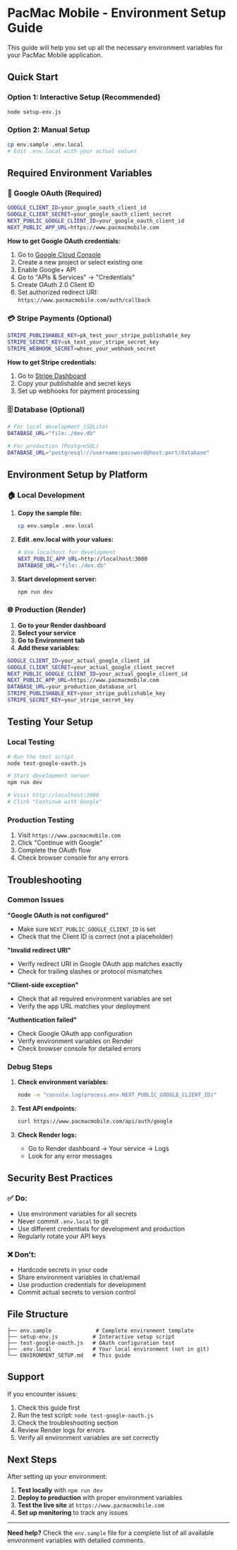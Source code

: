 # PacMac Mobile - Environment Setup Guide

This guide will help you set up all the necessary environment variables for your PacMac Mobile application.

## Quick Start

### Option 1: Interactive Setup (Recommended)
```bash
node setup-env.js
```

### Option 2: Manual Setup
```bash
cp env.sample .env.local
# Edit .env.local with your actual values
```

## Required Environment Variables

### 🔑 Google OAuth (Required)
```bash
GOOGLE_CLIENT_ID=your_google_oauth_client_id
GOOGLE_CLIENT_SECRET=your_google_oauth_client_secret
NEXT_PUBLIC_GOOGLE_CLIENT_ID=your_google_oauth_client_id
NEXT_PUBLIC_APP_URL=https://www.pacmacmobile.com
```

**How to get Google OAuth credentials:**
1. Go to [Google Cloud Console](https://console.cloud.google.com/)
2. Create a new project or select existing one
3. Enable Google+ API
4. Go to "APIs & Services" → "Credentials"
5. Create OAuth 2.0 Client ID
6. Set authorized redirect URI: `https://www.pacmacmobile.com/auth/callback`

### 💳 Stripe Payments (Optional)
```bash
STRIPE_PUBLISHABLE_KEY=pk_test_your_stripe_publishable_key
STRIPE_SECRET_KEY=sk_test_your_stripe_secret_key
STRIPE_WEBHOOK_SECRET=whsec_your_webhook_secret
```

**How to get Stripe credentials:**
1. Go to [Stripe Dashboard](https://dashboard.stripe.com/apikeys)
2. Copy your publishable and secret keys
3. Set up webhooks for payment processing

### 🗄️ Database (Optional)
```bash
# For local development (SQLite)
DATABASE_URL="file:./dev.db"

# For production (PostgreSQL)
DATABASE_URL="postgresql://username:password@host:port/database"
```

## Environment Setup by Platform

### 🏠 Local Development

1. **Copy the sample file:**
   ```bash
   cp env.sample .env.local
   ```

2. **Edit .env.local with your values:**
   ```bash
   # Use localhost for development
   NEXT_PUBLIC_APP_URL=http://localhost:3000
   DATABASE_URL="file:./dev.db"
   ```

3. **Start development server:**
   ```bash
   npm run dev
   ```

### 🌐 Production (Render)

1. **Go to your Render dashboard**
2. **Select your service**
3. **Go to Environment tab**
4. **Add these variables:**

```bash
GOOGLE_CLIENT_ID=your_actual_google_client_id
GOOGLE_CLIENT_SECRET=your_actual_google_client_secret
NEXT_PUBLIC_GOOGLE_CLIENT_ID=your_actual_google_client_id
NEXT_PUBLIC_APP_URL=https://www.pacmacmobile.com
DATABASE_URL=your_production_database_url
STRIPE_PUBLISHABLE_KEY=your_stripe_publishable_key
STRIPE_SECRET_KEY=your_stripe_secret_key
```

## Testing Your Setup

### Local Testing
```bash
# Run the test script
node test-google-oauth.js

# Start development server
npm run dev

# Visit http://localhost:3000
# Click "Continue with Google"
```

### Production Testing
1. Visit `https://www.pacmacmobile.com`
2. Click "Continue with Google"
3. Complete the OAuth flow
4. Check browser console for any errors

## Troubleshooting

### Common Issues

**"Google OAuth is not configured"**
- Make sure `NEXT_PUBLIC_GOOGLE_CLIENT_ID` is set
- Check that the Client ID is correct (not a placeholder)

**"Invalid redirect URI"**
- Verify redirect URI in Google OAuth app matches exactly
- Check for trailing slashes or protocol mismatches

**"Client-side exception"**
- Check that all required environment variables are set
- Verify the app URL matches your deployment

**"Authentication failed"**
- Check Google OAuth app configuration
- Verify environment variables on Render
- Check browser console for detailed errors

### Debug Steps

1. **Check environment variables:**
   ```bash
   node -e "console.log(process.env.NEXT_PUBLIC_GOOGLE_CLIENT_ID)"
   ```

2. **Test API endpoints:**
   ```bash
   curl https://www.pacmacmobile.com/api/auth/google
   ```

3. **Check Render logs:**
   - Go to Render dashboard → Your service → Logs
   - Look for any error messages

## Security Best Practices

### ✅ Do:
- Use environment variables for all secrets
- Never commit `.env.local` to git
- Use different credentials for development and production
- Regularly rotate your API keys

### ❌ Don't:
- Hardcode secrets in your code
- Share environment variables in chat/email
- Use production credentials for development
- Commit actual secrets to version control

## File Structure

```
├── env.sample              # Complete environment template
├── setup-env.js           # Interactive setup script
├── test-google-oauth.js   # OAuth configuration test
├── .env.local             # Your local environment (not in git)
└── ENVIRONMENT_SETUP.md   # This guide
```

## Support

If you encounter issues:

1. Check this guide first
2. Run the test script: `node test-google-oauth.js`
3. Check the troubleshooting section
4. Review Render logs for errors
5. Verify all environment variables are set correctly

## Next Steps

After setting up your environment:

1. **Test locally** with `npm run dev`
2. **Deploy to production** with proper environment variables
3. **Test the live site** at `https://www.pacmacmobile.com`
4. **Set up monitoring** to track any issues

---

**Need help?** Check the `env.sample` file for a complete list of all available environment variables with detailed comments.
